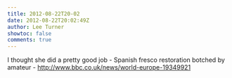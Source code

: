 ```yaml
---
title: 2012-08-22T20-02
date: 2012-08-22T20:02:49Z
author: Lee Turner
showtoc: false
comments: true
---
```


I thought she did a pretty good job - Spanish fresco restoration botched by amateur - http://www.bbc.co.uk/news/world-europe-19349921

